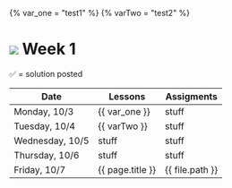 {% var_one = "test1" %}
{% varTwo = "test2" %}

# ![](https://ga-dash.s3.amazonaws.com/production/assets/logo-9f88ae6c9c3871690e33280fcf557f33.png) Week 1

&#x2705; = solution posted

| Date | Lessons | Assigments |
| --- | --- | ---
| Monday, 10/3 | {{ var_one  }} | stuff |
| Tuesday, 10/4 | {{ varTwo  }} | stuff |
| Wednesday, 10/5 | stuff | stuff |
| Thursday, 10/6 | stuff | stuff |
| Friday, 10/7 | {{ page.title }} | {{ file.path }} |
